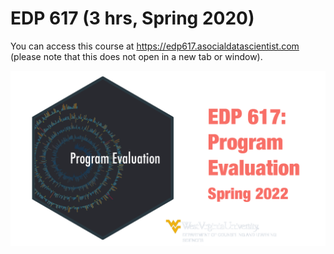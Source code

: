 # EDP 617 (3 hrs, Spring 2020)

You can access this course at https://edp617.asocialdatascientist.com (please note that this does not open in a new tab or window).

![EDP 617 image](static/img/course_info.png)
